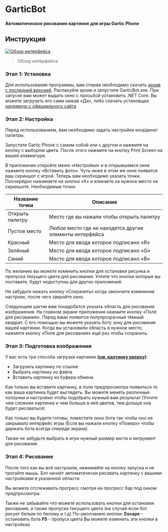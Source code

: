# GarticBot
#### Автоматическое рисование картинок для игры Gartic Phone
<a name="UIscreenshot"></a>
## Инструкция
[![Обзор интерфейса](https://raw.githubusercontent.com/Prevter/GarticBot/main/doc/img.webp "Обзор интерфейса")](https://raw.githubusercontent.com/Prevter/GarticBot/main/doc/img.webp "Обзор интерфейса")
> Обзор интерфейса

### Этап 1: Установка
Для использования программы, вам сперва необходимо скачать [архив с последней версией](https://github.com/Prevter/GarticBot/releases/download/v.1.1/GarticBot.zip "архив с последней версией").
Распакуйте архив и запустите GarticBot.exe.
При запуске вам может выдать окно с просьбой установить .NET Core. Вы можете загрузить его сами нажав &laquo;Да&raquo;, либо скачать установщик [напрямую с официального сайта](https://download.visualstudio.microsoft.com/download/pr/b6bef7e7-7d36-41fa-a937-119a786bdae3/b8251935ec30137f6d83dab3e6f1f12c/windowsdesktop-runtime-6.0.0-preview.6.21353.1-win-x64.exe "напрямую с официального сайта")


### Этап 2: Настройка
Перед использованием, вам необходимо задать настройки координат палитры.

Запустите Gartic Phone с самим собой или с другом и нажмите на кнопку с выбором цвета. После этого нажмите на кнопку Print Screen на вашей клавиатуре.

В приложении откройте меню &laquo;Настройки&raquo; и в открывшемся окне нажмите кнопку &laquo;Вставить фото&raquo;. Чуть ниже в этом же окне появится ваш скриншот с игрой.
Теперь вам необходимо указать точки. Поочерёдно нажимаете на кнопки &laquo;Х&raquo; и кликаете на нужное место на скриншоте.
Необходимые точки:

| Название точки | Описание |
| ------------------ | ------------ |
| Открыть палитру | Место где вы нажали чтобы открыть палитру |
| Пустое место | Любое место где не находятся другие элементы интерфейса |
| Красный | Место для ввода которое подписано &laquo;R&raquo; |
| Зелёный | Место для ввода которое подписано &laquo;G&raquo; |
| Синий | Место для ввода которое подписано &laquo;B&raquo; |

По желанию вы можете изменить кнопки для остановки рисунка и пропуска текущего цвета для рисования. 
Учтите что кнопки которые вы поставите, будут недоступны для других приложений.

Не забудьте нажать кнопку &laquo;Сохранить&raquo; когда закончите изменение настроек, после чего закройте окно.

Следующим шагом вам понадобится указать область для рисования изображения.
На главном экране приложения нажмите кнопку &laquo;Поле для рисования&raquo;. 
Перед вами появится полупрозрачный тёмный квадрат. С его помощью вы можете указать боту зону для рисования вашей картинки. Когда вы установили область в нужное место, нажмите кнопку &laquo;Поле для рисования&raquo; ещё раз чтобы сохранить.

### Этап 3: Подготовка изображения
У вас есть три способа загрузки картинки **([см. картинку вверху](#UIscreenshot))**:
- Загрузить картинку по ссылке
- Выбрать картинку из файла
- Вставить картинку из буфера обмена

Как только вы вставите картинку, в поле предпросмотра появиться то как ваша картинка будет выглядеть.
Вы можете менять различные ползунки и настройки чтобы подобрать нужный вам результат (Учтите чем сложнее картинка и чем больше в ней цветов, тем дольше она будет рисоваться)

Как только вы будете готовы, поместите окно бота так чтобы оно не закрывало интерфейс игры (Если вы нажали кнопку &laquo;Поверх&raquo; чтобы держать бота всегда спереди экрана)

Также не забудьте выбрать в игре нужный размер кисти и интрумент для рисования.

### Этап 4: Рисование

После того как вы всё настроили, нажимайте на кнопку запуска и не трогайте мышь.
Бот начнёт автоматически рисовать картинку с вашими настройками в указанной области

Вы можете отслеживать прогресс смотря на прогресс бар под окном предпросмотра.

Также не забывайте что можете использовать кнопки для остановки рисования, а также пропуска текущего цвета (на случай если бот рисует белым по белому и т.д)
По-умолчанию кнопки:
**Escape** - остановить бота
**F5** - пропуск цвета
Вы можете изменить эти кнопки в настройках






